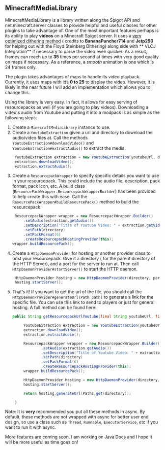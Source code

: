 ## MinecraftMediaLibrary

MinecraftMediaLibrary is a library written along the Spigot API and net.minecraft.server classes to provide helpful and
useful classes for other plugins to take advantage of. One of the most important features perhaps is its ability to
play **videos** on a Minecraft Spigot server. It uses
a [very optimized dithering method](https://github.com/PulseBeat02/MinecraftMediaLibrary/blob/master/src/main/java/com/github/pulsebeat02/video/JetpImageDither.java) (
credits to **BananaPuncher714** and **Jetp250** for helping out with the Floyd Steinberg Dithering) along side with **
VLCJ Integration** if necessary to parse the video even quicker. As a result, frames can reach up to **35** times per
second at times with very good quality on maps if necessary. As a reference, a *smooth* animation is one which is 24
frames only.

The plugin takes advantages of maps to handle its video playback. Currently, it uses maps with ids **0 to 25** to
display the video. However, it is likely in the near future I will add an implementation which allows you to change
this.

Using the library is very easy. In fact, it allows for easy serving of resourcepacks as well (if you are going to play
videos). Downloading a video's audio from Youtube and putting it into a modpack is as simple as the following steps:

1) Create a `MinecraftMediaLibrary` instance to use.
2) Create a `YoutubeExtraction` given a url and directory to download the audio/video files at. Call the
   methods `YoutubeExtraction#downloadVideo()` and `YoutubeExtraction#extractAudio()` to extract the media.
   ```java
    YoutubeExtraction extraction = new YoutubeExtraction(youtubeUrl, directory);
    extraction.downloadVideo();
    extraction.extractAudio();
   ```
3) Create a `ResourcepackWrapper` to specify specific details you want to use in your resourcepack. This could include
   the audio file, description, pack format, pack icon, etc. A build
   class (`ResourcePackWrapper.ResourcepackWrapperBuilder`) has been provided to help create this with ease. Call
   the `ResourcePackWrapper#buildResourcePack()` method to build the resourcepack.
   ```java
    ResourcepackWrapper wrapper = new ResourcepackWrapper.Builder()
        .setAudio(extraction.getAudio())
        .setDescription("Title of Youtube Video: " + extraction.getVideoTitle())
        .setPath(directory)
        .setPackFormat(6)
        .createResourcepackHostingProvider(this);
   wrapper.buildResourcePack();
   ```
4) Create a `HttpDaemonProvider` for hosting or another provider class to host your resourcepack. Give it a directory (
   for the parent directory of the HTTP Server), and a port for the server to run at. Then
   call `HttpDaemonProvider#startServer()` to start the HTTP daemon.
   ```java
    HttpDaemonProvider hosting = new HttpDaemonProvider(directory, port);
    hosting.startServer();
   ```
5) That's it! If you want to get the url of the file, you should call the
   `HttpDaemonProvider#generateUrl(Path path)` to generate a link for the specific file. You can use this link to send
   to players or just for general hosting. A full method can be found here:
   ```java
   public String getResourcepackUrlYoutube(final String youtubeUrl, final String directory, final int port) {

        YoutubeExtraction extraction = new YoutubeExtraction(youtubeUrl, directory);
        extraction.downloadVideo();
        extraction.extractAudio();

        ResourcepackWrapper wrapper = new ResourcepackWrapper.Builder()
                .setAudio(extraction.getAudio())
                .setDescription("Title of Youtube Video: " + extraction.getVideoTitle())
                .setPath(directory)
                .setPackFormat(6)
                .createResourcepackHostingProvider(this);
        wrapper.buildResourcePack();

        HttpDaemonProvider hosting = new HttpDaemonProvider(directory, port);
        hosting.startServer();

        return hosting.generateUrl(Paths.get(directory));

    }
   ```

Note: It is **very** recommended you put all these methods in async. By default, these methods are not wrapped with
async for better user end design, so use a class such as `Thread`, `Runnable`,
`ExecutorService`, etc if you want to run it with async.

More features are coming soon. I am working on Java Docs and I hope it will be more useful as time goes on!
